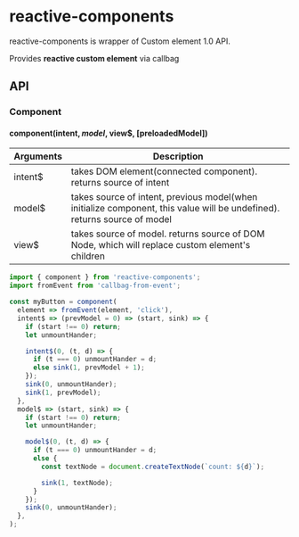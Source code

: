 # reactive-components

reactive-components is wrapper of Custom element 1.0 API.

Provides **reactive custom element** via callbag

## API

### Component

#### component(intent$, model$, view$, [preloadedModel])

| Arguments | Description |
|-----------|-------------|
| intent$ | takes DOM element(connected component). returns source of intent |
| model$ | takes source of intent, previous model(when initialize component, this value will be undefined). returns source of model |
| view$ | takes source of model. returns source of DOM Node, which will replace custom element's children |

```js
import { component } from 'reactive-components';
import fromEvent from 'callbag-from-event';

const myButton = component(
  element => fromEvent(element, 'click'),
  intent$ => (prevModel = 0) => (start, sink) => {
    if (start !== 0) return;
    let unmountHander;

    intent$(0, (t, d) => {
      if (t === 0) unmountHander = d;
      else sink(1, prevModel + 1);
    });
    sink(0, unmountHander);
    sink(1, prevModel);
  },
  model$ => (start, sink) => {
    if (start !== 0) return;
    let unmountHander;

    model$(0, (t, d) => {
      if (t === 0) unmountHander = d;
      else {
        const textNode = document.createTextNode(`count: ${d}`);

        sink(1, textNode);
      }
    });
    sink(0, unmountHander);
  },
);
```